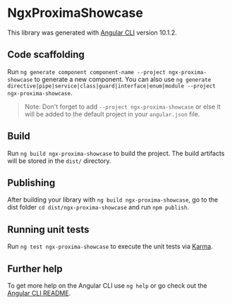 # NgxProximaShowcase

This library was generated with [Angular CLI](https://github.com/angular/angular-cli) version 10.1.2.

## Code scaffolding

Run `ng generate component component-name --project ngx-proxima-showcase` to generate a new component. You can also use `ng generate directive|pipe|service|class|guard|interface|enum|module --project ngx-proxima-showcase`.
> Note: Don't forget to add `--project ngx-proxima-showcase` or else it will be added to the default project in your `angular.json` file. 

## Build

Run `ng build ngx-proxima-showcase` to build the project. The build artifacts will be stored in the `dist/` directory.

## Publishing

After building your library with `ng build ngx-proxima-showcase`, go to the dist folder `cd dist/ngx-proxima-showcase` and run `npm publish`.

## Running unit tests

Run `ng test ngx-proxima-showcase` to execute the unit tests via [Karma](https://karma-runner.github.io).

## Further help

To get more help on the Angular CLI use `ng help` or go check out the [Angular CLI README](https://github.com/angular/angular-cli/blob/master/README.md).
